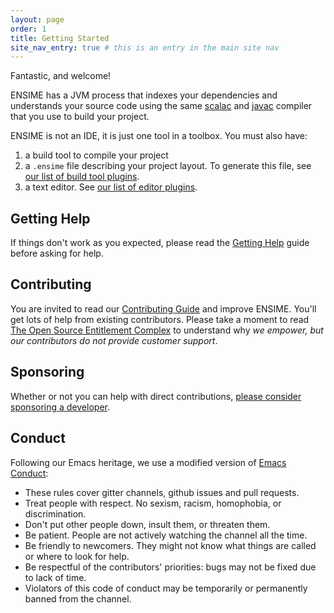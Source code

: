 ```yaml
---
layout: page
order: 1
title: Getting Started
site_nav_entry: true # this is an entry in the main site nav
---
```


Fantastic, and welcome!

ENSIME has a JVM process that indexes your dependencies and understands your source code using the same [scalac](http://www.scala-lang.org/files/archive/nightly/docs/compiler/index.html#scala.tools.nsc.interactive.package) and [javac](https://docs.oracle.com/javase/8/docs/jdk/api/javac/tree/) compiler that you use to build your project.

ENSIME is not an IDE, it is just one tool in a toolbox. You must also have:

1. a build tool to compile your project
2. a `.ensime` file describing your project layout. To generate this file, see [our list of build tool plugins](/build_tools/).
2. a text editor. See [our list of editor plugins](/editors/).

## Getting Help

If things don't work as you expected, please read the [Getting Help](/getting_help) guide before asking for help.

## Contributing

You are invited to read our [Contributing Guide](/contributing) and improve ENSIME. You'll get lots of help from existing contributors. Please take a moment to read [The Open Source Entitlement Complex](https://medium.com/@fommil/the-open-source-entitlement-complex-bcb718e2326d#.tvgf7fn0v) to understand why *we empower, but our contributors do not provide customer support*.

## Sponsoring

Whether or not you can help with direct contributions, [please consider sponsoring a developer](/sponsor).

## Conduct

Following our Emacs heritage, we use a modified version of [Emacs Conduct](https://www.emacswiki.org/emacs/EmacsChannel#toc3):

- These rules cover gitter channels, github issues and pull requests.
- Treat people with respect. No sexism, racism, homophobia, or discrimination.
- Don't put other people down, insult them, or threaten them.
- Be patient. People are not actively watching the channel all the time.
- Be friendly to newcomers. They might not know what things are called or where to look for help.
- Be respectful of the contributors' priorities: bugs may not be fixed due to lack of time.
- Violators of this code of conduct may be temporarily or permanently banned from the channel.
